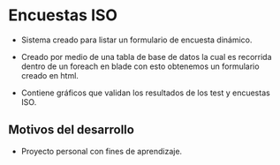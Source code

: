 # Encuestas ISO

- Sistema creado para listar un formulario de encuesta dinámico. 

- Creado por medio de una tabla de base de datos la cual es recorrida dentro de un foreach en blade con esto obtenemos un formulario creado en html.

- Contiene gráficos que validan los resultados de los test y encuestas ISO.


## Motivos del desarrollo

- Proyecto personal con fines de aprendizaje. 
